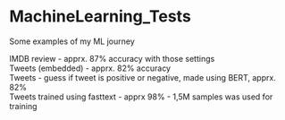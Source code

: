 # MachineLearning_Tests
Some examples of my ML journey

IMDB review - apprx. 87% accuracy with those settings </br>
Tweets (embedded) - apprx. 82% accuracy </br>
Tweets - guess if tweet is positive or negative, made using BERT, apprx. 82% <br>
Tweets trained using fasttext - apprx 98% - 1,5M samples was used for training
